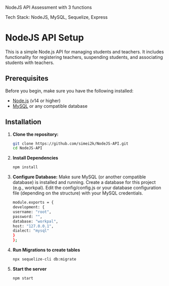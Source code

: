 NodeJS API  Assessment with 3 functions

Tech Stack: NodeJS, MySQL, Sequelize, Express

# NodeJS API Setup

This is a simple Node.js API for managing students and teachers. It includes functionality for registering teachers, suspending students, and associating students with teachers.

## Prerequisites

Before you begin, make sure you have the following installed:

- [Node.js](https://nodejs.org/) (v14 or higher)
- [MySQL](https://www.mysql.com/) or any compatible database

## Installation

1. **Clone the repository:**

   ```bash
   git clone https://github.com/simei2k/NodeJS-API.git
   cd NodeJS-API
2. **Install Dependencies**
   ```bash
   npm install

3. **Configure Database:**
   Make sure MySQL (or another compatible database) is installed and running.
   Create a database for this project (e.g., workpal).
   Edit the config/config.js or your database configuration file (depending on the structure) with your MySQL credentials.
   ```bash
   module.exports = {
   development: {
   username: "root",
   password: "",
   database: "workpal",
   host: "127.0.0.1",
   dialect: "mysql"
   }
   };

5. **Run Migrations to create tables**
   ```bash
   npx sequelize-cli db:migrate

6. **Start the server**
   ```bash
   npm start


